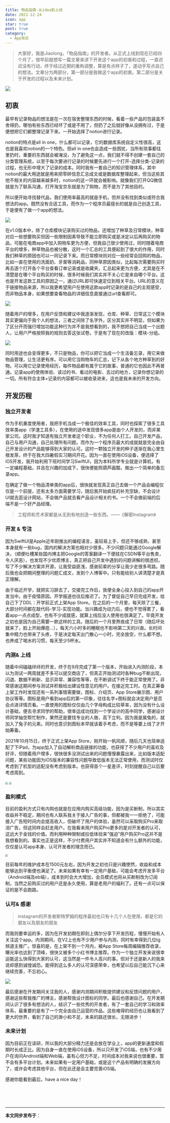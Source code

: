 ```yaml
---
title: 物品指南-从idea到上线
date: 2021-12-24
icon: app
star: true
post: true
category:
  - App背后
---
```



> 大家好，我是Jiaolong，「物品指南」的开发者。从正式上线到现在已经四个月了，很早前就想写一篇文章来讲下开发这个app的初衷和过程，一直迟迟没有行动，终于经过近期的重构调整，算是有点样子了，遂动手写点自己的想法。文章分为两部分，第一部分是我做这个app的初衷。第二部分是关于开发的过程以及未来计划。

 
![](https://s2.loli.net/2022/07/05/sFEO3b6BRUWnX1q.png)


## 初衷

最早有记录物品的想法是在一次在宿舍整理东西的时候，看着一些产品的包装盒不舍得扔，哪怕有些东西已经坏了或是不用了，但扔了之后就好像从没拥有过，于是便想把它们都整理记录下来。一开始选择了notion进行记录。

notion的特点是all in one，什么都可以记录，它的数据库系统自定义性很高，这也是我喜欢notion的一个特色。但all in one也会造成一些困扰，当所有琐事都往里扔时，重要的东西就会被淹没，为了避免这一点，我们就不得不创建一套自己的分类管理系统，以至于每次要进行记录的时候要先进行一个打开-选择分类-记录的过程，也无形中增大了记录的成本。同时我有一套自己的知识管理体系，其中notion的最大用途就是用来把零碎信息汇总成文或是数据库整理起来，但当这些其他不相关的内容越来越多时，notion的这一环就会被影响。就像我们打开QQ微信就是为了联系沟通，打开淘宝京东就是为了购物，而不是为了其他目的。

所以便开始寻找替代品，我们使用率最高的就是手机，但并没有找到类似或符合我想法的app。既然没有合适工具，而作为一个程序员最擅长的就是自己创造工具，于是便有了做一个app的想法。

![](https://s2.loli.net/2022/07/10/ubVcwHWjisXpaxA.png)

在v1.0版本中，除了仓库模块记录购买过的物品，还增加了种草及日常模块，种草对应一些想要购买但因一些限制因素导致不能立即购买或是决定以后再购买的物品，可能在电商app中加入购物车更为方便，但我自己很少使用过，同时随着电商平台的增多，种草物品也被分散，这时一个汇总的工具便起到了很大的作用，同时我们种草的原因也可以一同记录下来。而日常模块则对应一些经常会回购的物品，比如一直在使用的洗面奶、牙膏等消耗品，同种草原因类似，比起每次需要购买时再去逐个打开各个平台查看订单记录或是收藏夹，汇总起来更为方便，尤其是在不清楚是在哪个平台购买的时候，很多时候我们其实并不关心它是来自哪个平台。这也是开发这款工具的原因之一，通过URL即可快速定位到相关平台。URL的意义在于链接物品来源，所以我更希望用户在使用这款app时记录的是自己的主观感受，而非物品本身，如果想要查看物品的详细信息直接通过url查看即可。

![](https://s2.loli.net/2022/07/10/NiPDmn5txOUbVue.png)

随着用户的增多，在用户反馈和建议中我逐渐发现，仓库、种草、日常这三个模块其实更偏向于我个人的想法，三者之间除了名字外，区分其实并不明显，但如果为了区分开而强行增加功能这种行为并不是我想看到的，我不想把自己当成一个出题人，让用户严格按照我的规则去答这张试卷。于是有了现在的改版：模块-分组。

![](https://s2.loli.net/2022/07/10/kMFtbU9r3qBZ2YX.jpg)

同时用途也会变得更多，不只是物品，你可以把它当成一个生活备忘录，用它来做物品管理，让生活更有序。可以用它当购物车的汇总，记下从各个地方种草到的好物。可以用它记录使用经历，每件物品都有属于它的故事，普通的它也因此不再普通。记录app的使用体验、读过的书、看过的电影、去过的地方，记录你想记录的一切。所有符合主体+记录的内容都可以被收录进来，这也是我未来的开发方向。

## 开发历程

### 独立开发者


作为手机重度使用者，我把手机当成一个极佳的效率工具，同时也探索了很多工具效率类app（学渣工具多），在使用的途中发现很多app是由个人开发的，而非某家公司。这时我才知道有独立开发者这个职业，不为任何人打工。自己开发产品，自己与用户沟通，自己处理所有问题。而作为一个程序员最大的成就就是完全由自己开发设计的产品能够得到大家的认可。这时一颗独立开发的种子逐渐在我心里生根发芽。终于在我大四暑假实习期间开花。因为一直在使用iOS设备，便选择了iOS开发，我开始利用下班时间学习SwiftUI，因为本科所学专业就是计算机，有一定编程基础，并且在兴趣的加成下，很快便能照葫芦画瓢，做出一个简单的备忘录app。

在确定了做一个物品清单类的app后，很快就发现真正自己去做一个产品会编程仅仅是一个前提，还有太多方面需要学习，随后我开始疯狂的补充空缺，不会设计UI就去逛设计网站，不会做产品就去看产品设计相关的书。一个不会做前端的后端不是一个好产品经理。

> 工程师和艺术家都是从无到有地创造一些东西。——《解密Instagram》

### 开发 & 专注

因为SwiftUI是Apple近年刚推出的编程语言，虽较易上手，但还不够成熟，甚至本身就有一些bug，国内的解决方案也相对少很多。不少问题只能通过Google解决，（顺便吐槽某些国内博主把Google的答案翻译一下便挂在CSDN等平台售卖，令人厌恶），也发现不少优质博主，真正把自己开发中遇到的问题讲解的很透彻，写了不少解决方案并开源，让我受益匪浅，感谢前辈的分享让我少走很多弯路。随后我也会把期间整理的问题汇成文，发到个人博客中。只有能给别人讲清楚才是真正理解。

由于临近开学，就把实习辞去了，交接完工作后，我便全身心投入到自己的app开发当中。由于疫情原因，开学报道也往后推迟了。为了督促自己早日完成开发，给自己下了DDL：开学前正式上架App Store。在之后的一个月里，每天除了三餐，大部分时间都在敲代码-学习-实现功能。当兴趣成为动力后，便也不觉得累了，看着app一点点成型，也有不少成就感，就算上线后没人使用也很满足了。毕竟开发之初也是因为自己需要一款这样的工具。随后的一个月里熬夜成了日常（随后坏处就来了，脸上开始爆痘…），每天六小时多的睡眠也不影响第二天的兴奋。长时间集中精力也带来了头疼，于是决定每天出门散心一小时，完全放空，什么都不想。也养成了喝水的习惯，每天至少5杯水。

### 内测& 上线

随着中间磕磕绊绊的开发，终于在9月完成了第一个版本，开始进入内测阶段，本以为测试一两周就差不多可以提交商店了，但真正开始测试时各种bug不断出现，闪退、数据不刷新、显示异常、兼容性等等，在不断调试下终于能正常使用了。非常感谢这期间参与测试并积极给出建设性意见的用户。在接近完工时。在真正筹备上架工作时发现还有一系列事情需要做，图标、介绍页、App Store展示图、用户协议等等。图标是用户看到app后的第一印象，往往名字+图标就会决定用户是否会点进详情页看。一直使用的图标仅仅由几个字母构成比较草率，因为没有什么设计基础，便去寻求同学的帮助，很幸运成功找到一个学设计的高中同学，感谢设计师同学抽空帮忙制作，果然还是要找专业的人做，高下立判。因为我是属兔的，就加入了兔子的元素。同时也意识到图标本早就该着手考虑，而不是等要上线了才开始筹备。

2021年10月15日，终于正式上架App Store，刚开始一帆风顺，随后几天也简单适配了下iPad，为app加入了自动解析商品链接的功能，也获得了不少用户的喜欢及好评，但随着用户增多，很快很多没测试出来的问题慢慢暴露出来，比如版本适配问题，某些功能因为iOS版本的兼容性问题导致低版本无法正常使用，而测试时仅考虑到了机型的适配没有考虑到版本。也获得首个一星差评，时刻提醒自己以后要考虑周到。

<img src="https://s2.loli.net/2022/07/10/ProfYDUdNKhy7aE.png" style="zoom: 50%;align:center" />

<img src="https://s2.loli.net/2022/07/10/k1ZqrnESAjwpces.png" style="zoom:50%;" />

### 盈利模式

目前的盈利方式只有内购也就是在应用内购买高级功能，因为是买断制，所以其实收益并不稳定，期间也有人联系我关于接入广告的事，但都被我一一拒绝了，可能接入广告短时间内会提高收入，但破坏了用户的体验，虽然可以采取购买Pro来取消广告，但这同样会赶走用户。在我看来用户购买Pro更多的是对开发者的认可，这远大于金钱的价值。而利用种种限制或拉低体验来“强迫”用户购买Pro这并不是我想看到的。事实也正是这样，不少付费用户其实并不知道会有什么额外的功能，仅仅是认可app本身、认可开发者的理念而已。

<img src="https://s2.loli.net/2022/07/10/BOt8KEVZkxMnlCY.jpg" style="zoom:50%;" />

目前每年的维护成本在1500元左右，因为开发之初也只是兴趣使然，收益和成本能够达到平衡便也满足了。未来如果有幸有一定用户基础，可能会考虑开发多平台（Android端及eb端），成本到时会大大增加，会员模式也将从买断制改为订阅制，当然之前购买过的用户还是永久使用，算是老用户的福利了。还有一点可以保证的是不会跑路。

### 认可& 感谢

> instagram的开发者斯特罗姆的程序最初也只有十几个人在使用，都是它的朋友以及朋友的朋友

而我则要幸运的多，因为在开发初期在即刻上偶尔分享下开发历程，慢慢开始有人关注这个app。内测期间，在V2上也有不少用户参与内测，同时有幸得到几位tg频道主推广。惊喜的是，在上架不到一个月内，被App Store每周编辑推荐收录，曝光率也达到了顶峰，很快又被多个小红书博主推荐。作为一个独立开发来说很幸运能这么快得到大家的认可，这当然是一件令人高兴的事。但对于还是新人的我来说却感到诚惶诚恐。能得到这么多人的认可深感荣幸，也希望以后自己能沉下心来继续完善，不忘初心。

![](https://s2.loli.net/2022/07/10/Ecjua7tnmhSyb93.jpg)


最后感谢在开发期间关注我的人，感谢内测期间积极提供建议和反馈问题的用户，感谢这些帮我推广的博主，感谢帮我设计图标的同学。最后也感谢自己。在开发期间认识了很多有想法的人，结识了一些优秀的开发者，有了一套自己的学习和效率体系，最重要的是有了一个完全由自己运营的作品，这些难得的经历也让我看到了更大的世界，看到了自己的渺小和不足，未来的路还很长，无限进步！

### 未来计划

因为目前正在读研，所以我的大部分精力还是会放在学业上，app的更新速度和假期时长成正比。因为自身一直在使用iOS设备，所以只开发了iOS端，也有不少用户在询问Android端和Web端，虽有心但力不足，时间成本对我来说也很重要，暂不会有多平台计划。未来如果有一定用户基础，或是这个产品有明确的发展方向了，或许会考虑其他平台，但在此还是会主要完善iOS端。

感谢你能看到最后，have a nice day！

<br>
<br>
<br>

----

**本文同步发布于**：


<SiteInfo name="「少数派」"   desc="「物品指南」- 从idea到上线" url="https://sspai.com/post/71462" preview="./img/mythings.png"  />


